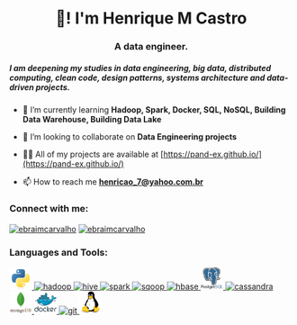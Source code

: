 <h1 align="center"> 👋! I'm Henrique M Castro </h1>
<h3 align="center"> A data engineer. </h3>

##### I am deepening my studies in data engineering, big data, distributed computing, clean code, design patterns, systems architecture and data-driven projects.




- 🌱 I’m currently learning **Hadoop, Spark, Docker, SQL, NoSQL, Building Data Warehouse, Building Data Lake**

- 👯 I’m looking to collaborate on **Data Engineering projects**

- 👨‍💻 All of my projects are available at [https://pand-ex.github.io/](https://pand-ex.github.io/)


- 📫 How to reach me **henricao_7@yahoo.com.br**


<h3 align="left">Connect with me:</h3>
<p>
<a href="(https://www.linkedin.com/in/henrique-castro-484269203//" target="_blank"><img align="center" src="https://cdn.jsdelivr.net/npm/simple-icons@3.0.1/icons/linkedin.svg" alt="ebraimcarvalho" height="40" width="30" /></a>
<a href="https://twitter.com/pandeX__" target="_blank"><img align="center" src="https://cdn.jsdelivr.net/npm/simple-icons@3.0.1/icons/twitter.svg" alt="ebraimcarvalho" height="40" width="30" /></a>


<h3 align="left">Languages and Tools:</h3>
<p align="left">

<a href="https://www.python.org" target="_blank"> <img src="https://raw.githubusercontent.com/devicons/devicon/master/icons/python/python-original.svg" alt="python" width="40" height="40"/> </a>
<a href="https://hadoop.apache.org/" target="_blank"> <img src="https://www.vectorlogo.zone/logos/apache_hadoop/apache_hadoop-icon.svg" alt="hadoop" width="40" height="40"/> </a>
<a href="https://hive.apache.org/" target="_blank"> <img src="https://www.vectorlogo.zone/logos/apache_hive/apache_hive-icon.svg" alt="hive" width="40" height="40"/> </a>
  <a href="https://spark.apache.org/" target="_blank"> <img src="https://www.vectorlogo.zone/logos/apache_spark/apache_spark-ar21.svg" alt="spark" width="40" height="40"/> </a>
  <a href="https://sqoop.apache.org/" target="_blank"> <img src="https://upload.wikimedia.org/wikipedia/commons/b/b4/Apache_Sqoop_logo.svg" alt="sqoop" width="40" height="40"/> </a>
  <a href="https://hbase.apache.org/" target="_blank"> <img src="https://cdn.worldvectorlogo.com/logos/hbase.svg" alt="hbase" width="40" height="40"/> </a>
  <a href="https://www.postgresql.org" target="_blank"> <img src="https://raw.githubusercontent.com/devicons/devicon/master/icons/postgresql/postgresql-original-wordmark.svg" alt="postgresql" width="40" height="40"/> </a> 
  <a href="https://cassandra.apache.org/" target="_blank"> <img src="https://www.vectorlogo.zone/logos/apache_cassandra/apache_cassandra-icon.svg" alt="cassandra" width="40" height="40"/> </a>
  <a href="https://www.mongodb.com/" target="_blank"> <img src="https://raw.githubusercontent.com/devicons/devicon/master/icons/mongodb/mongodb-original-wordmark.svg" alt="mongodb" width="40" height="40"/> </a>
<a href="https://www.docker.com/" target="_blank"> <img src="https://raw.githubusercontent.com/devicons/devicon/master/icons/docker/docker-original-wordmark.svg" alt="docker" width="40" height="40"/> </a>
<a href="https://git-scm.com/" target="_blank"> <img src="https://www.vectorlogo.zone/logos/git-scm/git-scm-icon.svg" alt="git" width="40" height="40"/> </a>
<a href="https://www.linux.org/" target="_blank"> <img src="https://raw.githubusercontent.com/devicons/devicon/master/icons/linux/linux-original.svg" alt="linux" width="40" height="40"/> </a>
</p>


